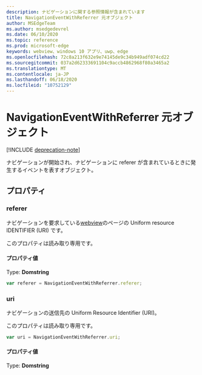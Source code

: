 ```yaml
---
description: ナビゲーションに関する参照情報が含まれています
title: NavigationEventWithReferrer 元オブジェクト
author: MSEdgeTeam
ms.author: msedgedevrel
ms.date: 06/10/2020
ms.topic: reference
ms.prod: microsoft-edge
keywords: webview、windows 10 アプリ、uwp、edge
ms.openlocfilehash: 72c8a213f632e9e74145de9c34b949adf074cd22
ms.sourcegitcommit: 037a2d62333691104c9accb4862968f80a3465a2
ms.translationtype: MT
ms.contentlocale: ja-JP
ms.lasthandoff: 06/18/2020
ms.locfileid: "10752129"
---
```

# NavigationEventWithReferrer 元オブジェクト  

[!INCLUDE [deprecation-note](../includes/deprecation-note.md)]  

ナビゲーションが開始され、ナビゲーションに referer が含まれているときに発生するイベントを表すオブジェクト。  

## プロパティ  

### referer

ナビゲーションを要求している[webview](../webview.md)のページの Uniform resource IDENTIFIER (URI) です。  

このプロパティは読み取り専用です。  

#### プロパティ値  

Type: **Domstring**  

```javascript
var referer = NavigationEventWithReferrer.referer;
```  

### uri  

ナビゲーションの送信先の Uniform Resource Identifier (URI)。  

このプロパティは読み取り専用です。  

```javascript
var uri = NavigationEventWithReferrer.uri;
```  

#### プロパティ値  

Type: **Domstring**  
